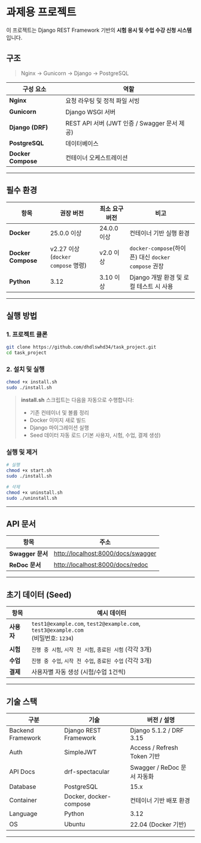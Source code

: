 # 과제용 프로젝트

이 프로젝트는 Django REST Framework 기반의 **시험 응시 및 수업 수강 신청 시스템** 입니다.


## 구조
  
> Nginx → Gunicorn → Django → PostgreSQL

| 구성 요소 | 역할 |
|------------|------|
| **Nginx** | 요청 라우팅 및 정적 파일 서빙 |
| **Gunicorn** | Django WSGI 서버 |
| **Django (DRF)** | REST API 서버 (JWT 인증 / Swagger 문서 제공) |
| **PostgreSQL** | 데이터베이스 |
| **Docker Compose** | 컨테이너 오케스트레이션 |

---

## 필수 환경
| 항목                    | 권장 버전                          | 최소 요구 버전  | 비고                                           |
| --------------------- | ------------------------------ | --------- | -------------------------------------------- |
| **Docker**         | 25.0.0 이상                      | 24.0.0 이상 | 컨테이너 기반 실행 환경                                |
| **Docker Compose** | v2.27 이상 (`docker compose` 명령) | v2.0 이상   | `docker-compose`(하이픈) 대신 `docker compose` 권장 |
| **Python**         | 3.12                           | 3.10 이상   | Django 개발 환경 및 로컬 테스트 시 사용                   |

---

## 실행 방법

### 1. 프로젝트 클론

```bash
git clone https://github.com/dhdlswhd34/task_project.git
cd task_project
```

### 2. 설치 및 실행

```bash
chmod +x install.sh
sudo ./install.sh
```

> **install.sh** 스크립트는 다음을 자동으로 수행합니다:
> - 기존 컨테이너 및 볼륨 정리  
> - Docker 이미지 새로 빌드  
> - Django 마이그레이션 실행  
> - Seed 데이터 자동 로드 (기본 사용자, 시험, 수업, 결제 생성)

### 실행 및 제거
```bash
# 실행
chmod +x start.sh
sudo ./install.sh

# 삭제
chmod +x uninstall.sh
sudo ./uninstall.sh
```

---

## API 문서
| 항목 | 주소 |
|------|------|
| **Swagger 문서** | [http://localhost:8000/docs/swagger](http://localhost:8000/docs/swagger) |
| **ReDoc 문서** | [http://localhost:8000/docs/redoc](http://localhost:8000/docs/redoc) |

---

## 초기 데이터 (Seed)

| 항목 | 예시 데이터 |
|------|--------------|
| **사용자** | `test1@example.com`, `test2@example.com`, `test3@example.com` <br> (비밀번호: `1234`) |
| **시험** | `진행 중 시험`, `시작 전 시험`, `종료된 시험` (각각 3개) |
| **수업** | `진행 중 수업`, `시작 전 수업`, `종료된 수업` (각각 3개) |
| **결제** | 사용자별 자동 생성 (시험/수업 1건씩) |

---


## 기술 스택

| 구분 | 기술 | 버전 / 설명 |
|------|------|--------------|
| Backend Framework | Django REST Framework | Django 5.1.2 / DRF 3.15 |
| Auth | SimpleJWT | Access / Refresh Token 기반 |
| API Docs | drf-spectacular | Swagger / ReDoc 문서 자동화 |
| Database | PostgreSQL | 15.x |
| Container | Docker, docker-compose | 컨테이너 기반 배포 환경 |
| Language | Python | 3.12 |
| OS | Ubuntu | 22.04 (Docker 기반) |

---
